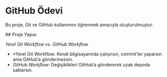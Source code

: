 # GitHub Ödevi

Bu proje, Git ve GitHub kullanımını öğrenmek amacıyla oluşturulmuştur.

## Proje Yapısı

*Yerel Git Workflow vs. GitHub Workflow*  

- *Yerel Git Workflow: Kendi bilgisayarında çalışırsın, commit’ler yaparsın ama GitHub’a göndermezsin.  
- *GitHub Workflow*: Değişiklikleri GitHub’a göndererek uzak depoda saklarsın.  

## 